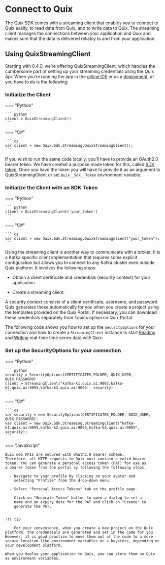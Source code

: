 # Connect to Quix

The Quix SDK comes with a streaming client that enables you to connect
to Quix easily, to read data from Quix, and to write data to Quix. The
streaming client manages the connections between your application and
Quix and makes sure that the data is delivered reliably to and from your
application.

## Using QuixStreamingClient

Starting with 0.4.0, we’re offering QuixStreamingClient, which handles
the cumbersome part of setting up your streaming credentials using the
Quix Api. When you’re running the app in the [online
IDE](/platform/definitions/#online-ide) or as a
[deployment](/platform/definitions#deployment), all you have to
do is the following:


### Initialize the Client

=== "Python"
    
    ``` python
    client = QuixStreamingClient()
    ```

=== "C\#"
    
    ``` cs
    var client = new Quix.Sdk.Streaming.QuixStreamingClient();
    ```

If you wish to run the same code locally, you’ll have to provide an
OAuth2.0 bearer token. We have created a purpose made token for this,
called [SDK token](/platform/how-to/use-sdk-token). Once you have
the token you will have to provide it as an argument to
QuixStreamingClient or set
`Quix__Sdk__Token`
environment variable.

### Initialize the Client with an SDK Token

=== "Python"
    
    ``` python
    client = QuixStreamingClient('your_token')
    ```

=== "C\#"
    
    ``` cs
    var client = new Quix.Sdk.Streaming.QuixStreamingClient("your_token");
    ```

Using the streaming client is another way to communicate with a broker. It
is a Kafka specific client implementation that requires some
explicit configuration but allows you to connect to any Kafka
cluster even outside Quix platform. It involves the following steps:

- Obtain a client certificate and credentials (security context) for your application.

- Create a streaming client.

A security context consists of a client certificate, username, and
password. Quix generates these automatically for you when you create
a project using the templates provided on the Quix Portal. If
necessary, you can download these credentials separately from Topics
option on Quix Portal.

The following code shows you how to set up the `SecurityOptions` for
your connection and how to create a `StreamingClient` instance to
start [Reading](/sdk/read.md) and [Writing](/sdk/write.md) real-time
time series data with Quix:
    
### Set up the SecurityOptions for your connection
    
=== "Python"
	
	``` python
	security = SecurityOptions(CERTIFICATES_FOLDER, QUIX_USER, QUIX_PASSWORD)
	client = StreamingClient('kafka-k1.quix.ai:9093,kafka-k2.quix.ai:9093,kafka-k3.quix.ai:9093', security)
	```

=== "C\#"
	
	``` cs
	var security = new SecurityOptions(CERTIFICATES_FOLDER, QUIX_USER, QUIX_PASSWORD);
	var client = new Quix.Sdk.Streaming.StreamingClient("kafka-k1.quix.ai:9093,kafka-k2.quix.ai:9093,kafka-k3.quix.ai:9093", security);
	```

=== "JavaScript"

	Quix web APIs are secured with OAuth2.0 bearer scheme.
	Therefore, all HTTP requests to Quix must contain a valid bearer
	token. You can generate a personal access token (PAT) for use as
	a bearer token from the portal by following the following steps.
	
	  - Navigate to your profile by clicking on your avatar and
		selecting "Profile" from the drop-down menu.
	
	  - Select "Personal Access Tokens" tab on the profile page.
	
	  - Click on "Generate Token" button to open a dialog to set a
		name and an expiry date for the PAT and click on "Create" to
		generate the PAT.
  
   
    !!! tip
    
		For your convenience, when you create a new project on the Quix platform, the credentials are generated and set in the code for you. However, it is good practice to move them out of the code to a more secure location like environment variables or a keystore, depending on your development platform.
    
    When you deploy your application to Quix, you can store them on Quix
    as environment variables.
    
    
    


